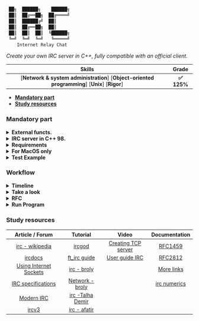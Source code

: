 ```
 ██╗  ██████╗    ██████╗
 ██║  ██╔══██╗  ██╔════╝
 ██║  ██████╔╝  ██║
 ██║  ██╔══██╗  ██║
 ██║  ██║  ██║  ╚██████╗
 ╚═╝  ╚═╝  ╚═╝   ╚═════╝
    Internet Relay Chat
```

*Create your own IRC server in C++, fully compatible with an official client.*

 Skills | Grade |
:------:|:-----:|
[**Network & system administration**] [**Object-oriented programming**] [**Unix**] [**Rigor**] | **:white_check_mark: 125%**

* **[Mandatory part](#mandatory-part)**
* **[Study resources](#study-resources)**

### Mandatory part
<details>
  <summary><b>External functs.</b></summary>

*Essas funções são todas utilizadas para manipulação de sockets e operações\
de entrada/saída no ambiente Unix, com compatibilidade com C++ 98.*

Funcoes externas | Header | Brief
------- | ------ | -----
**socket**        | `<sys/socket.h>` | Cria um ponto de comunicação, usado para comunicação de rede.        
**close**         | `<unistd.h>`     | Fecha um descritor de arquivo, incluindo sockets.                    
**setsockopt**    | `<sys/socket.h>` | Configura opções de um socket, como tempo de espera ou buffer.       
**getsockname**   | `<sys/socket.h>` | Recupera o endereço associado a um socket.                          
**getprotobyname**| `<netdb.h>`      | Recupera informações sobre protocolos a partir de um nome.           
**gethostbyname** | `<netdb.h>`      | Recupera o endereço IP de um host dado o nome de domínio.            
**getaddrinfo**   | `<netdb.h>`      | Resolve hostnames para endereços IP, substituto moderno de `gethostbyname`.
**freeaddrinfo**  | `<netdb.h>`      | Libera a estrutura alocada pela função `getaddrinfo`.                
**bind**          | `<sys/socket.h>` | Associa um endereço ao socket.                                       
**connect**       | `<sys/socket.h>` | Conecta um socket a um endereço remoto.                              
**listen**        | `<sys/socket.h>` | Marca um socket para aceitar conexões de entrada.                    
**accept**        | `<sys/socket.h>` | Aceita uma conexão de entrada em um socket.                          
**htons**         | `<arpa/inet.h>`  | Converte números de porta de host para rede em ordem de bytes.       
**htonl**         | `<arpa/inet.h>`  | Converte um inteiro de 32 bits de host para rede em ordem de bytes.  
**ntohs**         | `<arpa/inet.h>`  | Converte números de porta de rede para host em ordem de bytes.       
**ntohl**         | `<arpa/inet.h>`  | Converte um inteiro de 32 bits de rede para host em ordem de bytes.  
**inet_addr**     | `<arpa/inet.h>`  | Converte um endereço IP no formato string para um valor numérico.    
**inet_ntoa**     | `<arpa/inet.h>`  | Converte um valor numérico de IP para uma string legível.            
**send**          | `<sys/socket.h>` | Envia dados através de um socket.                                    
**recv**          | `<sys/socket.h>` | Recebe dados de um socket.                                           
**signal**        | `<signal.h>`     | Configura manipuladores de sinais de sistema.                        
**sigaction**     | `<signal.h>`     | Define ações personalizadas para sinais.                             
**lseek**         | `<unistd.h>`     | Move o ponteiro de leitura/escrita de um arquivo para uma nova posição.
**fstat**         | `<sys/stat.h>`   | Obtém informações sobre um arquivo aberto.                           
**fcntl**         | `<fcntl.h>`      | Manipula descritores de arquivos, como bloquear ou configurar flags. 
**poll**          | `<poll.h>`       | Monitora múltiplos descritores de arquivo para verificar eventos.

</details>

<details>
  <summary><b>IRC server in C++ 98.</b></summary>

- Você não deve desenvolver um cliente. 
- Você não deve lidar com a comunicação de servidor para servidor.
- `./ircserv <port> <password>`
  - **port:** O número da porta na qual seu servidor IRC estará ouvindo as conexões de IRC de entrada.
  - **password:** A senha da conexão. Será necessário para qualquer cliente de IRC que tente se conectar ao seu servidor.

</details>

<details>
  <summary><b>Requirements</b></summary>

- O servidor deve ser capaz de lidar com vários clientes ao mesmo tempo e nunca travar. 
- Forking não é permitido. Todas as operações de I/O devem **não bloquear**.
- Apenas 1 poll() (ou equivalente) pode ser usado para lidar com todas essas operações\
(ler, escrever, mas também ouvir e assim por diante).

> [!NOTE]
> *Como você precisa usar descritores de arquivo sem bloqueio, é possível usar funções de read/recv ou write/send sem poll()\
(ou equivalente), e seu servidor não estaria bloqueando. Mas consumiria mais recursos do sistema.\
Assim, se você tentar read/recv ou write/send em qualquer descritor de arquivo sem usar poll() (ou equivalente), sua nota será 0.*

- Existem vários clientes de IRC. Você tem que escolher um deles como **referência**.\
Seu cliente de referência será usado durante o processo de avaliação. 
- Seu cliente de referência deve ser capaz de se conectar ao seu servidor sem encontrar nenhum erro. 
- A comunicação entre cliente e servidor deve ser feita via TCP/IP (v4 ou v6). 
- Usar seu cliente de referência com seu servidor deve ser semelhante a usá-lo com qualquer servidor IRC oficial.\
No entanto, você só precisa implementar os seguintes recursos: 
  - Você deve ser capaz de autenticar, definir um apelido, um nome de usuário, ingressar em um canal,\
  enviar e receber mensagens privadas usando seu cliente de referência. 
  - Todas as mensagens enviadas de um cliente para um canal precisam ser encaminhadas para todos os\
  outros clientes que se juntaram ao canal. 
  - Você deve ter operadores e usuários regulares. 
  - Então, você tem que implementar os comandos que são específicos para os **operadores de canal**: 
    - KICK - Ejetar um cliente do canal
    - INVITE - Convidar um cliente para um canal 
    - TOPIC - Alterar ou visualizar o canal 
    - MODE - Alterar o modo do canal: 
      - i: Definir/remover o canal somente para convite 
      - t: Definir/remover as restrições dos operadores topo o comando TOPIC para canal 
      - k: Definir/remover a chave do canal (senha) 
      - o: Dar/retirar privilégio do operador de canal
      - l: Defina/remova o limite do usuário para o canal 
- Claro, espera-se que você escreva um código limpo.

</details>

<details>
  <summary><b>For MacOS only</b></summary>

*Como o MacOS não implementa write() da mesma maneira que outros sistemas operacionais Unix,\
você tem permissão para usar fcntl(). Você deve usar descritores de arquivo no modo sem bloqueio\
para obter um comportamento semelhante ao de outros sistemas operacionais Unix.*

*No entanto, você tem permissão para usar fcntl() apenas da seguinte forma:\
`fcntl(fd, F_SETFL, O_NONBLOCK);` Qualquer outro sinalizador é proibido.*

</details>

<details>
  <summary><b>Test Example</b></summary>

- Verifique absolutamente todos os erros e problemas possíveis (receber dados parciais,\
baixa largura de banda e assim por diante). 
- Para garantir que seu servidor processe corretamente\
tudo o que você envia para ele, o seguinte teste simples usando **nc** pode ser feito:
```bash
\$> nc 127.0.0.1 6667
com^Dman^Dd
\$>
```
- Use **ctrl+D** para enviar o comando em várias partes: `'com'`, depois `'man'` e depois `'d\n'`. 
- Para processar um comando, você deve primeiro agregar os pacotes recebidos para reconstruí-lo.

</details>

### Workflow

<details>
  <summary><b>Timeline</b></summary>

[*Project Management*](https://github.com/users/martinzx13/projects/1)

*Estrutura do projeto:*
![image](./dcs/project_diagram.webp)

*Diagrama do Algoritimo:*
![image](./dcs/Algorithm_diagram.webp)

</details>

<details>
  <summary><b>Take a look</b></summary>

- \<cstring\> (c++) vs \<string.h\> (c)
- **Boost libraries** (are forbidden).
- file type *.ipp
- optional configuration file
- relacao e uso de: select(), kqueue() ou epoll().
- Use o **wireshark**/um **proxy** personalizado etc. para inspecionar a\
  comunicação entre seu servidor de referência (ou seu servidor) e você, seu cliente
- [Project reference](https://github.com/RIDWANE-EL-FILALI/FT_IRC)
- Servidores
  - [BrasIRC](https://chat.brasirc.com.br)
  - [PTnet](https://www.ptnet.org/)

</details>

<details>
  <summary><b>RFC</b></summary>

- `Servidores` são identificados exclusivamente pelo seu nome, que tem um comprimento máximo de 63 caracteres.
- `Usuários` são identificados exclusivamente por um `nickname`, com um comprimento máximo de 9 caracteres. (os clientes DEVE aceitar strings mais longas, evoluções futuras do protocolo)
- `Mensagens` Cada mensagem IRC pode consistir em até três partes principais: o prefixo (OPCIONAL), o comando e os parâmetros do comando (máximo 15). O prefixo, o comando e todos os parâmetros são separados por um caractere de espaço ASCII (0x20) cada.
- `Canais` os nomes dos canais são strings (começando com '&', '#', '+' ou '!' caractere) de comprimento de até cinquenta (50) caracteres. Além deste requisito, a única restrição para um nome de canal é que ele NÃO DEVE conter quaisquer espaços (' '), um controle G (^G ou ASCII 7), uma vírgula (','). Espaço é usado como separador de parâmetros e o comando é usado como um item de lista. Dois pontos (':') também podem ser usados ​​como delimitador para a máscara do canal. Os nomes dos canais não diferenciam maiúsculas de minúsculas. Cada prefixo caracteriza um tipo de canal diferente.
- **Devido à origem escandinava do IRC, os caracteres `{}|^` são
   considerados os equivalentes minúsculos dos caracteres `[]\~`,
   respectivamente. Esta é uma questão crítica ao determinar o
   equivalência de dois apelidos ou nomes de canais.**
- `Mensagens` Servidores e clientes enviam mensagens uns aos outros, que podem ou não
   gerar uma resposta. Se a mensagem contiver um comando válido, como
   descrito em seções posteriores, o cliente deve esperar uma resposta como
   especificado, mas não é aconselhável esperar para sempre pela resposta;
  - Cada mensagem IRC pode consistir em até três partes principais: o prefixo
   (OPCIONAL), o comando e os parâmetros do comando (máximo de
   quinze (15)). O prefixo, o comando e todos os parâmetros são separados
   por um caractere de espaço ASCII (0x20) cada. 
   O prefixo é usado pelos servidores para indicar o verdadeiro
   origem da mensagem. Se o prefixo estiver faltando na mensagem, ele
   presume-se que tenha se originado da conexão da qual foi
   recebido de. Os clientes NÃO DEVEM usar um prefixo ao enviar um
   mensagem; se eles usarem um, o único prefixo válido é o registrado
   apelido associado ao cliente. O prefixo é (':', 0x3b)
   O comando DEVE ser um comando IRC válido ou um comando de três (3) dígitos
   número representado em texto ASCII.
   - As mensagens IRC são sempre linhas de caracteres terminadas com CR-LF
   (Retorno de carro - Alimentação de linha) par, e essas mensagens NÃO DEVEM
   exceder 512 caracteres de comprimento, contando todos os caracteres, incluindo
   o CR-LF final.
  - Mensagens vazias são silenciosamente ignoradas
- Formato de mensagem em BNF Aumentado. 
  - A mensagem extraída é analisada nos componentes \<prefixo\>,
   \<comando\> e lista de parâmetros (\<params\>).
  ```
    message    =  [ ":" prefix SPACE ] command [ params ] crlf
    prefix     =  servername / ( nickname [ [ "!" user ] "@" host ] )
    command    =  1*letter / 3digit
    params     =  *14( SPACE middle ) [ SPACE ":" trailing ]
               =/ 14( SPACE middle ) [ SPACE [ ":" ] trailing ]

    nospcrlfcl =  %x01-09 / %x0B-0C / %x0E-1F / %x21-39 / %x3B-FF
                    ; any octet except NUL, CR, LF, " " and ":"
    middle     =  nospcrlfcl *( ":" / nospcrlfcl )
    trailing   =  *( ":" / " " / nospcrlfcl )

    SPACE      =  %x20        ; space character
    crlf       =  %x0D %x0A   ; "carriage return" "linefeed"
  ```
- `Registro de conexão`  Um comando "PASS" não é necessário para que uma conexão de cliente seja
   registrado, mas DEVE preceder o último do NICK/USER
  ```
  1. Pass message
  2. Nick message / 2. Service message
  3. User message
  ```
- [`Respsotas de comando`](https://datatracker.ietf.org/doc/html/rfc2812#section-5)

</details>

<details>
  <summary><b>Run Program</b></summary>

### Compilator
```bash
c++ -Wall -Wextra -Werror -std=c++98 ./server/Server.cpp ./client/Client.cpp main.cpp
```

### Compilator and Run
```bash
alias crun='c++ -Wall -Wextra -Werror -std=c++98 ./server/Server.cpp ./client/Client.cpp main.cpp && ./a.out'
```

### Valgrind Test
```bash
valgrind --leak-check=full --show-leak-kinds=all --fds=yes ./a.out
```



</details>

### Study resources
Article / Forum | Tutorial | Video | Documentation
:------:|:--------:|:-----:|:-------------:
[irc - wikipedia](https://en.wikipedia.org/wiki/IRC) | [ircgod](https://ircgod.com/) | [Creating TCP server](https://youtu.be/cNdlrbZSkyQ?si=jF6gYPAGYGEJVr_v) | [RFC1459](https://datatracker.ietf.org/doc/html/rfc1459)
[ircdocs](https://ircdocs.horse/) | [ft_irc guide](https://reactive.so/post/42-a-comprehensive-guide-to-ft_irc/) | [User guide IRC](https://youtu.be/ZA9NoLiIHCI?si=dSsAll3lBZSLPgP2) | [RFC2812](https://datatracker.ietf.org/doc/html/rfc2812)
[Using Internet Sockets](https://beej.us/guide/bgnet/html/split-wide/index.html) | [irc - broly](https://medium.com/@ridwaneelfilali/internet-relay-chat-da58a0e4d2ba) |   | [More links](https://stackoverflow.com/questions/24310/programming-a-simple-irc-internet-relay-chat-client)
[IRC specifications](https://ircdocs.horse/specs/) | [Network - broly](https://medium.com/@ridwaneelfilali/c-network-programming-5d89bd32cbb2) |    | [irc numerics](https://www.alien.net.au/irc/irc2numerics.html)
[Modern IRC](https://modern.ircdocs.horse/) | [irc -Talha Demir](https://medium.com/@talhadmr/ft-irc-server-92ffcd1d4338) |
[ircv3](https://ircv3.net/) | [irc - afatir](https://medium.com/@afatir.ahmedfatir/small-irc-server-ft-irc-42-network-7cee848de6f9) |
